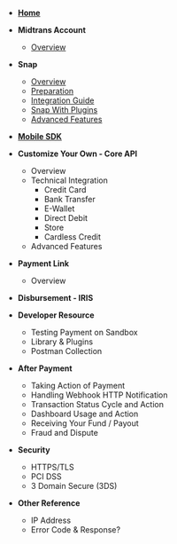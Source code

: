 - [**Home**](/)

- **Midtrans Account**

	- [Overview](en/midtrans_account/overview.md)

- **Snap**

	- [Overview](en/snap/overview.md)
	- [Preparation](en/snap/preparation.md)
	- [Integration Guide](en/snap/integration-guide.md)
	- [Snap With Plugins](en/snap/with-plugin.md)
	- [Advanced Features](en/snap/advanced-feature.md)

- [**Mobile SDK**](https://mobile-docs.midtrans.com)

- **Customize Your Own - Core API**

	- Overview
	- Technical Integration
		- Credit Card
		- Bank Transfer
		- E-Wallet
		- Direct Debit
		- Store
		- Cardless Credit
	- Advanced Features

- **Payment Link**

	- Overview

- **Disbursement - IRIS**
- **Developer Resource**

	- Testing Payment on Sandbox
	- Library & Plugins
	- Postman Collection

- **After Payment**	

	- Taking Action of Payment	
	- Handling Webhook HTTP Notification	
	- Transaction Status Cycle and Action	
	- Dashboard Usage and Action	
	- Receiving Your Fund / Payout	
	- Fraud and Dispute	

- **Security**	

	- HTTPS/TLS	
	- PCI DSS	
	- 3 Domain Secure (3DS)	

- **Other Reference**	

	- IP Address	
	- Error Code & Response?	
